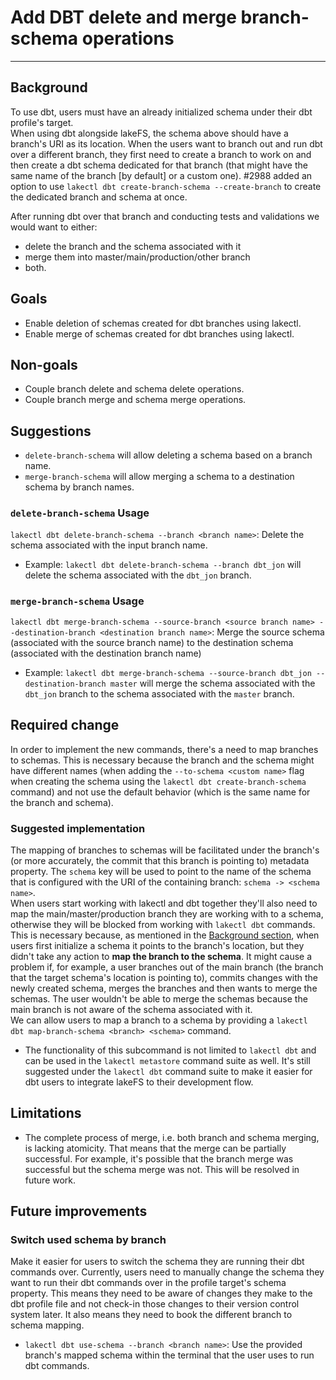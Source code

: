 # Add DBT delete and merge branch-schema operations

---

## Background

To use dbt, users must have an already initialized schema under their dbt profile's target.    
When using dbt alongside lakeFS, the schema above should have a branch's URI as its location.
When the users want to branch out and run dbt over a different branch, they first need to create a branch to work on and then create a dbt schema dedicated for that branch (that might have the same name of the branch [by default] or a custom one). #2988 added an option to use `lakectl dbt create-branch-schema --create-branch` to create the dedicated branch and schema at once.

After running dbt over that branch and conducting tests and validations we would want to either: 
- delete the branch and the schema associated with it
- merge them into master/main/production/other branch
- both.

## Goals 
- Enable deletion of schemas created for dbt branches using lakectl.
- Enable merge of schemas created for dbt branches using lakectl.

## Non-goals

- Couple branch delete and schema delete operations.
- Couple branch merge and schema merge operations.

## Suggestions

- `delete-branch-schema` will allow deleting a schema based on a branch name.
- `merge-branch-schema` will allow merging a schema to a destination schema by branch names.

### `delete-branch-schema` Usage

`lakectl dbt delete-branch-schema --branch <branch name>`: Delete the schema associated with the input branch name.
* Example: `lakectl dbt delete-branch-schema --branch dbt_jon` will delete the schema associated with the `dbt_jon` branch.

### `merge-branch-schema` Usage

`lakectl dbt merge-branch-schema --source-branch <source branch name> --destination-branch <destination branch name>`: Merge the source schema (associated with the source branch name) to the destination schema (associated with the destination branch name)
* Example: `lakectl dbt merge-branch-schema --source-branch dbt_jon --destination-branch master` will merge the schema associated with the `dbt_jon` branch to the schema associated with the `master` branch.

## Required change

In order to implement the new commands, there's a need to map branches to schemas.
This is necessary because the branch and the schema might have different names (when adding the `--to-schema <custom name>` flag when creating the schema using the `lakectl dbt create-branch-schema` command) and not use the default behavior (which is the same name for the branch and schema).

### Suggested implementation

The mapping of branches to schemas will be facilitated under the branch's (or more accurately, the commit that this branch is pointing to) metadata property.
The `schema` key will be used to point to the name of the schema that is configured with the URI of the containing branch: `schema -> <schema name>`.  
When users start working with lakectl and dbt together they'll also need to map the main/master/production branch they are working with to a schema, otherwise they will be blocked from working with `lakectl dbt` commands.
This is necessary because, as mentioned in the [Background section](#background), when users first initialize a schema it points to the branch's location, but they didn't take any action to **map the branch to the schema**.
It might cause a problem if, for example, a user branches out of the main branch (the branch that the target schema's location is pointing to), commits changes with the newly created schema, merges the branches and then wants to merge the schemas. The user wouldn't be able to merge the schemas because the main branch is not aware of the schema associated with it.  
We can allow users to map a branch to a schema by providing a `lakectl dbt map-branch-schema <branch> <schema>` command. 
* The functionality of this subcommand is not limited to `lakectl dbt` and can be used in the `lakectl metastore` command suite as well. It's still suggested under the `lakectl dbt` command suite to make it easier for dbt users to integrate lakeFS to their development flow.

## Limitations

* The complete process of merge, i.e. both branch and schema merging, is lacking atomicity. That means that the merge can be partially successful. For example, it's possible that the branch merge was successful but the schema merge was not. This will be resolved in future work.

## Future improvements

### Switch used schema by branch

Make it easier for users to switch the schema they are running their dbt commands over.
Currently, users need to manually change the schema they want to run their dbt commands over in the profile target's schema property. This means they need to be aware of changes they make to the dbt profile file and not check-in those changes to their version control system later. It also means they need to book the different branch to schema mapping.
- `lakectl dbt use-schema --branch <branch name>`: Use the provided branch's mapped schema within the terminal that the user uses to run dbt commands.

